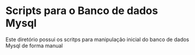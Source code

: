 # Scripts para o Banco de dados Mysql

Este diretório possui os scritps para manipulação inicial do banco de dados Mysql de forma manual
